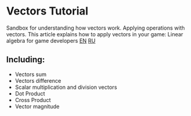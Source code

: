 # Vectors Tutorial

Sandbox for understanding how vectors work. Applying operations with vectors.
This article explains how to apply vectors in your game:
Linear algebra for game developers [EN](http://blog.wolfire.com/2009/07/linear-algebra-for-game-developers-part-1/) [RU](https://habr.com/ru/post/131931/)


## Including:

* Vectors sum
* Vectors difference
* Scalar multiplication and division vectors
* Dot Product
* Cross Product
* Vector magnitude
